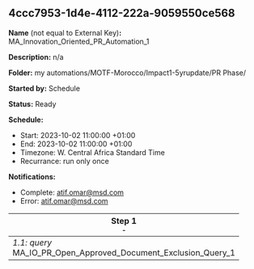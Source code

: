 ## 4ccc7953-1d4e-4112-222a-9059550ce568

**Name** (not equal to External Key)**:** MA_Innovation_Oriented_PR_Automation_1

**Description:** n/a

**Folder:** my automations/MOTF-Morocco/Impact1-5yrupdate/PR Phase/

**Started by:** Schedule

**Status:** Ready

**Schedule:**

* Start: 2023-10-02 11:00:00 +01:00
* End: 2023-10-02 11:00:00 +01:00
* Timezone: W. Central Africa Standard Time
* Recurrance: run only once

**Notifications:**

* Complete: atif.omar@msd.com
* Error: atif.omar@msd.com

| Step 1<br>_<small>-</small>_ |
| --- |
| _1.1: query_<br>MA_IO_PR_Open_Approved_Document_Exclusion_Query_1 |
